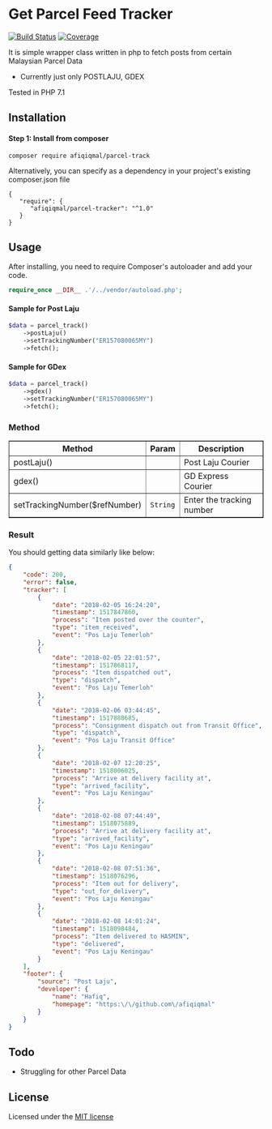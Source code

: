 # Get Parcel Feed Tracker

[![Build Status](https://travis-ci.org/afiqiqmal/parcel-track.svg?branch=master)](https://travis-ci.org/afiqiqmal/parcel-track)
[![Coverage](https://img.shields.io/codecov/c/github/afiqiqmal/parcel-track.svg)](https://codecov.io/gh/afiqiqmal/parcel-track)

It is simple wrapper class written in php to fetch posts from certain Malaysian Parcel Data

* Currently just only POSTLAJU, GDEX

Tested in PHP 7.1

## Installation

#### Step 1: Install from composer
```
composer require afiqiqmal/parcel-track
```
Alternatively, you can specify as a dependency in your project's existing composer.json file
```
{
   "require": {
      "afiqiqmal/parcel-tracker": "^1.0"
   }
}
```

## Usage
After installing, you need to require Composer's autoloader and add your code.

```php
require_once __DIR__ .'/../vendor/autoload.php';
```

#### Sample for Post Laju
```php
$data = parcel_track()
	->postLaju()
	->setTrackingNumber("ER157080065MY")
	->fetch();
```

#### Sample for GDex
```php
$data = parcel_track()
	->gdex()
	->setTrackingNumber("ER157080065MY")
	->fetch();
```


### Method
<table border="1">
    <tr>
        <th>Method</th>
        <th>Param</th>
        <th>Description</th>
    </tr>
    <tr>
        <td>postLaju()</td>
        <td></td>
        <td>Post Laju Courier</td>
    </tr>
    <tr>
        <td>gdex()</td>
        <td></td>
        <td>GD Express Courier</td>
    </tr>
    <tr>
        <td>setTrackingNumber($refNumber)</td>
        <td><code>String</code></td>
        <td>Enter the tracking number</td>
    </tr>
</table>


### Result

You should getting data similarly like below:
```json
{
    "code": 200,
    "error": false,
    "tracker": [
        {
            "date": "2018-02-05 16:24:20",
            "timestamp": 1517847860,
            "process": "Item posted over the counter",
            "type": "item_received",
            "event": "Pos Laju Temerloh"
        },
        {
            "date": "2018-02-05 22:01:57",
            "timestamp": 1517868117,
            "process": "Item dispatched out",
            "type": "dispatch",
            "event": "Pos Laju Temerloh"
        },
        {
            "date": "2018-02-06 03:44:45",
            "timestamp": 1517888685,
            "process": "Consignment dispatch out from Transit Office",
            "type": "dispatch",
            "event": "Pos Laju Transit Office"
        },
        {
            "date": "2018-02-07 12:20:25",
            "timestamp": 1518006025,
            "process": "Arrive at delivery facility at",
            "type": "arrived_facility",
            "event": "Pos Laju Keningau"
        },
        {
            "date": "2018-02-08 07:44:49",
            "timestamp": 1518075889,
            "process": "Arrive at delivery facility at",
            "type": "arrived_facility",
            "event": "Pos Laju Keningau"
        },
        {
            "date": "2018-02-08 07:51:36",
            "timestamp": 1518076296,
            "process": "Item out for delivery",
            "type": "out_for_delivery",
            "event": "Pos Laju Keningau"
        },
        {
            "date": "2018-02-08 14:01:24",
            "timestamp": 1518098484,
            "process": "Item delivered to HASMIN",
            "type": "delivered",
            "event": "Pos Laju Keningau"
        }
    ],
    "footer": {
        "source": "Post Laju",
        "developer": {
            "name": "Hafiq",
            "homepage": "https:\/\/github.com\/afiqiqmal"
        }
    }
}
```

## Todo
- Struggling for other Parcel Data

## License
Licensed under the [MIT license](http://opensource.org/licenses/MIT)
